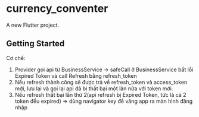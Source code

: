 # currency_conventer

A new Flutter project.

## Getting Started

Cơ chế: 
1. Provider gọi api từ BusinessService -> safeCall ở BusinessService bắt lỗi Expired Token và call Refresh bằng refresh_token
2. Nếu refresh thành công sẽ được trả về refresh_token và access_token mới, lưu lại và gọi lại api đã bị thất bại một lân nữa với token mới.
3. Nếu refresh thất bại lần thứ 2(api refresh bị Expired Token, tức là cả 2 token đều expired) => dùng navigator key để văng app ra màn hình đăng nhập

